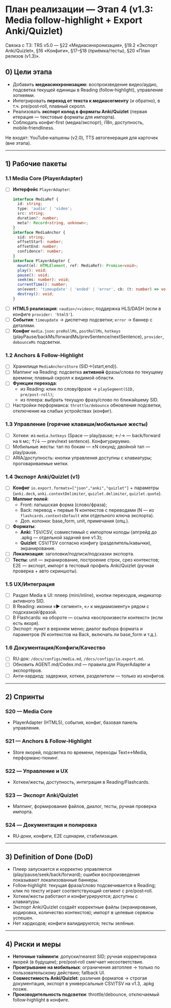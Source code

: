 # План реализации — Этап 4 (v1.3: Media follow‑highlight + Export Anki/Quizlet)

Связка с ТЗ: TRS v5.0 — §22 «Медиасинхронизация», §19.2 «Экспорт Anki/Quizlet», §16 «Конфиги»,
§17–§18 (приёмка/тесты), §20 «План релизов (v1.3)».

## 0) Цели этапа

- Добавить **медиасинхронизацию**: воспроизведение видео/аудио, подсветка текущей единицы в Reading
  (follow‑highlight), управление хоткеями.
- Интегрировать **переход от текста к медиасегменту** (и обратно), в т.ч. pre/post‑roll, плавный
  скролл.
- Реализовать **экспорт колод в форматы Anki/Quizlet** (первая итерация — текстовые форматы для
  импорта).
- Соблюдать конфиг‑first (медиа/экспорт), i18n, доступность, mobile‑friendliness.

Не входят: YouTube‑капшены (v2.0), TTS автогенерация для карточек (вне этапа).

---

## 1) Рабочие пакеты

### 1.1 Media Core (PlayerAdapter)

- [ ] **Интерфейс** `PlayerAdapter`:
  ```ts
  interface MediaRef {
    id: string;
    type: 'audio' | 'video';
    src: string;
    duration?: number;
    meta?: Record<string, unknown>;
  }
  interface MediaAnchor {
    sid: string;
    offsetStart: number;
    offsetEnd: number;
    confidence?: number;
  }
  interface PlayerAdapter {
    mount(el: HTMLElement, ref: MediaRef): Promise<void>;
    play(): void;
    pause(): void;
    seek(ms: number): void;
    currentTime(): number;
    on(event: 'timeupdate' | 'ended' | 'error', cb: (t: number) => void): void;
    destroy(): void;
  }
  ```
- [ ] **HTML5 реализация**: `<audio>/<video>`; поддержка HLS/DASH (если в конфиге
      `provider: 'html5'`).
- [ ] **События**: `timeupdate` → диспетчер подсветки; `error` → баннер с деталями.
- [ ] **Конфиг** `media.json`: `preRollMs`, `postRollMs`, `hotkeys`
      (playPause/backMs/forwardMs/prevSentence/nextSentence), `provider`, `debounceMs` подсветки.

### 1.2 Anchors & Follow‑Highlight

- [ ] Хранилище `MediaAnchorsStore` (SID→{start,end}).
- [ ] Маппинг на Reading: подсветка **активной** фразы/слова по текущему времени; плавный скролл к
      видимой области.
- [ ] **Функции перехода**:
  - из Reading: клик по слову/фразе → `playSegment(SID, pre/post‑roll)`;
  - из плеера: выбрать текущую фразу/слово по ближайшему SID.
- [ ] Настройки перформанса: `throttle/debounce` обновления подсветки, отключение на слабых
      устройствах (конфиг).

### 1.3 Управление (горячие клавиши/мобильные жесты)

- [ ] Хоткеи: из `media.hotkeys` (Space — play/pause; ←/→ — back/forward на `N` мс; ↑/↓ — prev/next
      sentence). Конфигурируемо.
- [ ] Мобильные жесты: тап по бокам — ±N секунд; двойной тап — play/pause.
- [ ] ARIA/доступность: кнопки управления доступны с клавиатуры; проговариваемые метки.

### 1.4 Экспорт Anki/Quizlet (v1)

- [ ] **Конфиг** `io.export.formats=["json","anki","quizlet"]` + параметры (`anki.deck`,
      `anki.contextDelimiter`, `quizlet.delimiter`, `quizlet.quote`).
- [ ] **Маппинг полей**:
  - Front: латышская форма (слово/фраза);
  - Back: перевод + первые N контекстов с переводами (N — из `flashcards.contextsDefault` или
    отдельного ключа экспорта).
  - Доп. колонки: base_form, unit, примечания (опц.).
- [ ] **Форматы**:
  - **Anki**: TSV/CSV, совместимый с импортом колоды (апгрейд до .apkg — отдельной задачей вне
    v1.3);
  - **Quizlet**: CSV/TSV согласно конфигу (разделитель/кавычки), экранирование.
- [ ] **Локализация**: заголовки/подписи/подсказки экспорта.
- [ ] **Тесты**: unit — экранирование, построение строк, срез контекстов; E2E — экспорт, импорт в
      тестовый профиль Anki/Quizlet (ручная проверка + авто скриншоты).

### 1.5 UX/Интеграция

- [ ] Раздел Media в UI: плеер (mini/inline), кнопки переходов, индикатор активного SID.
- [ ] В Reading: иконки «▶ сегмент», «⤴ к медиамоменту» рядом с подсказкой/фразой.
- [ ] В Flashcards: на обороте — ссылка «воспроизвести контекст» (если есть якоря).
- [ ] Экспорт: пункт в верхнем меню; диалог выбора формата и параметров (N контекстов на Back,
      включать ли base_form и т.д.).

### 1.6 Документация/Конфиги/Качество

- [ ] RU‑док: `/docs/configs/media.md`, `/docs/configs/io.export.md`.
- [ ] Обновить AGENT.md/Codex.md — правила для PlayerAdapter и экспортёров.
- [ ] Анти‑хардкод: задержки, хоткеи, разделители — только из конфигов.

---

## 2) Спринты

### S20 — Media Core

- PlayerAdapter (HTML5), события, конфиг, базовая панель управления.

### S21 — Anchors & Follow‑Highlight

- Store якорей, подсветка по времени, переходы Text↔Media, перформанс‑тюнинг.

### S22 — Управление и UX

- Хоткеи/жесты, доступность, интеграция в Reading/Flashcards.

### S23 — Экспорт Anki/Quizlet

- Маппинг, формирование файлов, диалог, тесты, ручная проверка импорта.

### S24 — Документация и полировка

- RU‑доки, конфиги, E2E сценарии, стабилизация.

---

## 3) Definition of Done (DoD)

- Плеер запускается и корректно управляется (play/pause/seek/back/forward); ошибки воспроизведения
  показывают локализованные баннеры.
- Follow‑highlight: текущая фраза/слово подсвечивается в Reading; клик по тексту играет
  соответствующий сегмент с pre/post‑roll.
- Хоткеи/жесты работают и конфигурируются; доступны с клавиатуры.
- Экспорт Anki/Quizlet создаёт корректные файлы (экранирование, кодировка, количество контекстов);
  импорт в целевые сервисы успешен.
- Нет хардкодов; конфиги валидируются; тесты зелёные.

---

## 4) Риски и меры

- **Неточные тайминги**: допуски/nearest SID; ручная корректировка якорей (в будущем); pre/post‑roll
  смягчает несоответствие.
- **Проигрывание на мобильных**: ограничения автоплея → только по пользовательскому действию;
  fallback UI.
- **Совместимость Anki/Quizlet**: различия форматов → строгая документация, экспорт в универсальные
  CSV/TSV на v1.3, .apkg позже.
- **Производительность подсветки**: throttle/debounce, отключаемый follow‑highlight в конфиге.
